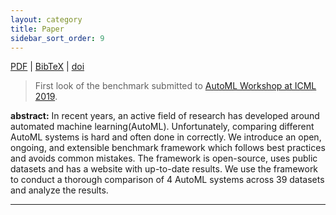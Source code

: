 ```yaml
---
layout: category
title: Paper
sidebar_sort_order: 9
---
```

[PDF](https://www.automl.org/wp-content/uploads/2019/06/automlws2019_Paper45.pdf) \| [BibTeX](meaningful.bib) \| [doi](https://www.doi.org/)

> First look of the benchmark submitted to [AutoML Workshop at ICML 2019](https://sites.google.com/view/automl2019icml).

**abstract:** In recent years, an active field of research has developed around automated machine learning(AutoML). 
Unfortunately,  comparing  different  AutoML  systems  is  hard  and  often  done in correctly. 
We introduce an open, ongoing, and extensible benchmark framework which follows best practices and avoids common mistakes.
The framework is open-source, uses public datasets and has a website with up-to-date results.
We use the framework to conduct a thorough comparison of 4 AutoML systems across 39 datasets and analyze the results.

---
